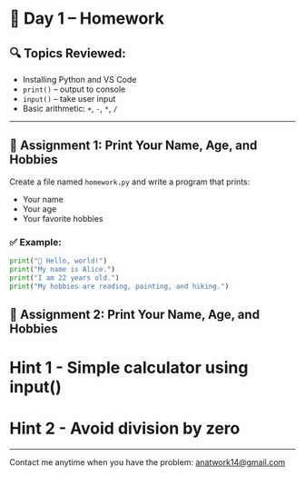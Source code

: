 # 📘 Day 1 – Homework

## 🔍 Topics Reviewed:

- Installing Python and VS Code
- `print()` – output to console
- `input()` – take user input
- Basic arithmetic: `+`, `-`, `*`, `/`

---

## 📝 Assignment 1: Print Your Name, Age, and Hobbies

Create a file named `homework.py` and write a program that prints:

- Your name
- Your age
- Your favorite hobbies

### ✅ Example:

```python
print("👋 Hello, world!")
print("My name is Alice.")
print("I am 22 years old.")
print("My hobbies are reading, painting, and hiking.")
```

## 📝 Assignment 2: Print Your Name, Age, and Hobbies

# Hint 1 - Simple calculator using input()

# Hint 2 - Avoid division by zero

---

Contact me anytime when you have the problem: anatwork14@gmail.com
